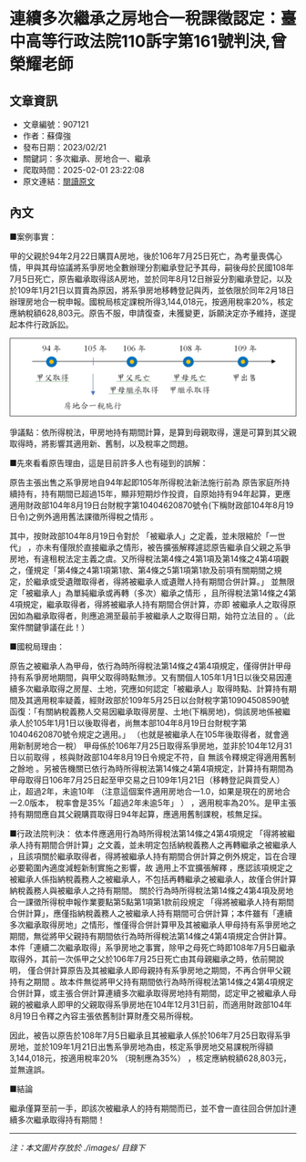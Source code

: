 # 連續多次繼承之房地合一稅課徵認定：臺中高等行政法院110訴字第161號判決,曾榮耀老師

## 文章資訊
- 文章編號：907121
- 作者：蘇偉強
- 發布日期：2023/02/21
- 關鍵詞：多次繼承、房地合一、繼承
- 爬取時間：2025-02-01 23:22:08
- 原文連結：[閱讀原文](https://real-estate.get.com.tw/Columns/detail.aspx?no=907121)

## 內文


■案例事實：


甲的父親於94年2月22日購買A房地，後於106年7月25日死亡，為考量喪偶心情，甲與其母協議將系爭房地全數辦理分割繼承登記予其母，嗣後母於民國108年7月5日死亡，原告繼承取得該A房地，並於同年8月12日辦妥分割繼承登記，以及於109年1月21日以買賣為原因，將系爭房地移轉登記與丙，並依限於同年2月18日辦理房地合一稅申報。國稅局核定課稅所得3,144,018元，按適用稅率20%，核定應納稅額628,803元。原告不服，申請復查，未獲變更，訴願決定亦予維持，遂提起本件行政訴訟。

![圖片](./images/907121_533d5ad42c560a1fa70007f966aa5078.jpg)



爭議點：依所得稅法，甲房地持有期間計算，是算到母親取得，還是可算到其父親取得時，將影響其適用新、舊制，以及稅率之問題。


■先來看看原告理由，這是目前許多人也有碰到的誤解：


原告主張出售之系爭房地自94年起即105年所得稅法新法施行前為
原告家庭所持續持有，持有期間已超過15年，顯非短期炒作投資，自原始持有94年起算，更應適用財政部104年8月19日台財稅字第10404620870號令(下稱財政部104年8月19日令)之例外適用舊法課徵所得稅之情形
。


其中，按財政部104年8月19日令對於
「被繼承人」之定義，並未限縮於「一世代」
，亦未有僅限於直接繼承之情形，被告擴張解釋遽認原告繼承自父親之系爭房地，有違租稅法定主義之虞。又所得稅法第4條之4第1項及第14條之4第4項觀之，僅規定「第4條之4第1項第1款、第4條之5第1項第1款及前項有關期間之規定，於繼承或受遺贈取得者，得將被繼承人或遺贈人持有期間合併計算。」
並無限定「被繼承人」為單純繼承或再轉（多次）繼承之情形
，且所得稅法第14條之4第4項規定，繼承取得者，得將被繼承人持有期間合併計算，亦即
被繼承人之取得原因如為繼承取得者，則應追溯至最前手被繼承人之取得日期，始符立法目的
。（此案件關鍵爭議在此！）


■國稅局理由：


原告之被繼承人為甲母，依行為時所得稅法第14條之4第4項規定，僅得併計甲母持有系爭房地期間，與甲父取得時點無涉。又有關個人105年1月1日以後交易因連續多次繼承取得之房屋、土地，究應如何認定「被繼承人」取得時點、計算持有期間及其適用稅率疑義，經財政部於109年5月25日以台財稅字第10904508590號函復：「有關納稅義務人交易因繼承取得房屋、土地(下稱房地)，倘該房地係被繼承人於105年1月1日以後取得者，尚無本部104年8月19日台財稅字第10404620870號令規定之適用。」
（也就是被繼承人在105年後取得者，就會適用新制房地合一稅）
甲母係於106年7月25日取得系爭房地，並非於104年12月31日以前取得
，核與財政部104年8月19日令規定不符，自
無該令釋規定得適用舊制之餘地
。另被告機關已依行為時所得稅法第14條之4第4項規定，計算持有期間為甲母取得日106年7月25日起至甲交易之日109年1月21日（移轉登記與買受人）止，超過2年，未逾10年
（注意這個案件適用房地合一1.0，如果是現在的房地合一2.0版本，
稅率會是35%「超過2年未逾5年」
）
，適用稅率為20%。是甲主張持有期間應自其父親購買取得日94年起算，應適用舊制課稅，核無足採。


■行政法院判決：
依本件應適用行為時所得稅法第14條之4第4項規定
「得將被繼承人持有期間合併計算」之文義，並未明定包括納稅義務人之再轉繼承之被繼承人
，且該項關於繼承取得者，得將被繼承人持有期間合併計算之例外規定，旨在合理必要範圍內適度減輕新制實施之影響，故
適用上不宜擴張解釋
，應認該項規定之被繼承人係指納稅義務人之被繼承人，不包括再轉繼承之被繼承人，故僅合併計算納稅義務人與被繼承人之持有期間。
關於行為時所得稅法第14條之4第4項及房地合一課徵所得稅申報作業要點第5點第1項第1款前段規定
「得將被繼承人持有期間合併計算」，應僅指納稅義務人之被繼承人持有期間可合併計算；本件雖有「連續多次繼承取得房地」之情形，惟僅得合併計算甲及其被繼承人甲母持有系爭房地之期間，無從將甲父親持有期間依行為時所得稅法第14條之4第4項規定合併計算。
本件「連續二次繼承取得」系爭房地之事實，除甲之母死亡時即108年7月5日繼承取得外，其前一次係甲之父於106年7月25日死亡由其母親繼承之時，依前開說明，
僅合併計算原告及其被繼承人即母親持有系爭房地之期間，不再合併甲父親持有之期間
。故本件無從將甲父持有期間依行為時所得稅法第14條之4第4項規定合併計算，或主張合併計算連續多次繼承取得房地持有期間，認定甲之被繼承人母親的被繼承人即甲的父親取得系爭房地在104年12月31日前，而適用財政部104年8月19日令釋之內容主張依舊制計算財產交易所得稅。


因此，被告以原告於108年7月5日繼承且其被繼承人係於106年7月25日取得系爭房地，並於109年1月21日出售系爭房地為由，核定系爭房地交易課稅所得額3,144,018元，按適用稅率20%
（現制應為35%）
，核定應納稅額628,803元，並無違誤。


■結論


繼承僅算至前一手，即該次被繼承人的持有期間而已，並不會一直往回合併加計連續多次繼承取得持有期間！

---
*注：本文圖片存放於 ./images/ 目錄下*
